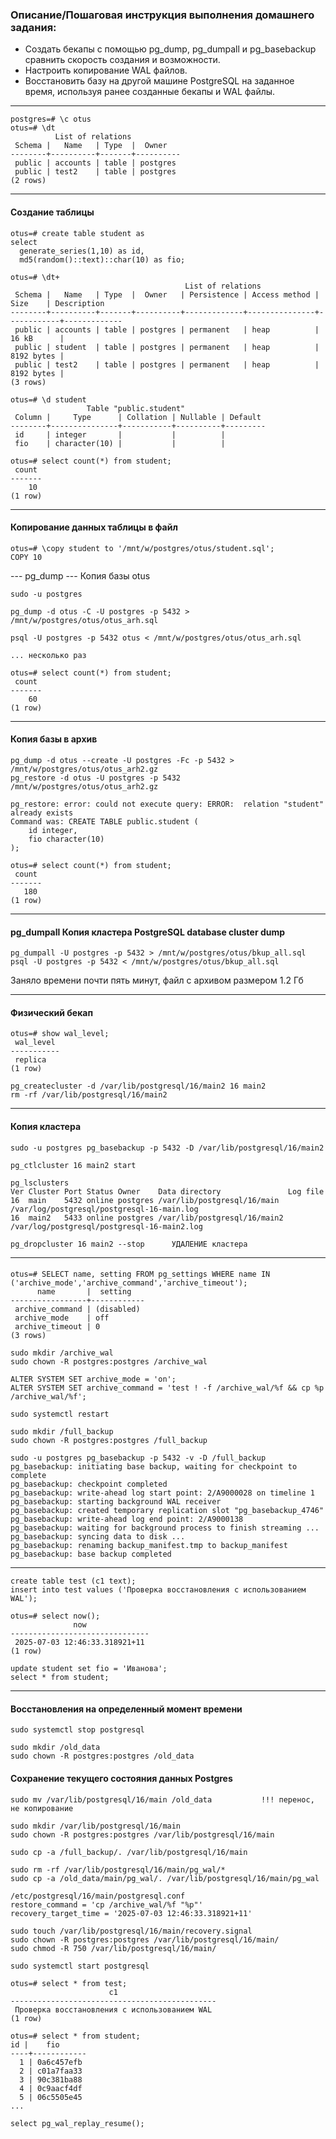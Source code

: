 ### Описание/Пошаговая инструкция выполнения домашнего задания:
- Создать бекапы с помощью pg_dump, pg_dumpall и pg_basebackup сравнить скорость создания и возможности.
- Настроить копирование WAL файлов.
- Восстановить базу на другой машине PostgreSQL на заданное время, используя ранее созданные бекапы и WAL файлы.

---
```
postgres=# \c otus  
otus=# \dt  
          List of relations  
 Schema |   Name   | Type  |  Owner   
--------+----------+-------+----------  
 public | accounts | table | postgres  
 public | test2    | table | postgres  
(2 rows)  
```

---  
#### Создание таблицы  
```
otus=# create table student as   
select  
  generate_series(1,10) as id,  
  md5(random()::text)::char(10) as fio;  
```
```
otus=# \dt+  
                                       List of relations  
 Schema |   Name   | Type  |  Owner   | Persistence | Access method |    Size    | Description  
--------+----------+-------+----------+-------------+---------------+------------+-------------  
 public | accounts | table | postgres | permanent   | heap          | 16 kB      |  
 public | student  | table | postgres | permanent   | heap          | 8192 bytes |  
 public | test2    | table | postgres | permanent   | heap          | 8192 bytes |  
(3 rows)  
```
```
otus=# \d student  
                 Table "public.student"  
 Column |     Type      | Collation | Nullable | Default  
--------+---------------+-----------+----------+---------  
 id     | integer       |           |          |  
 fio    | character(10) |           |          |  
```
```
otus=# select count(*) from student;  
 count  
-------  
    10  
(1 row)  
```

---  
#### Копирование данных таблицы в файл  
```
otus=# \copy student to '/mnt/w/postgres/otus/student.sql';  
COPY 10  
```

--- pg_dump --- Копия базы otus  
```
sudo -u postgres  

pg_dump -d otus -C -U postgres -p 5432 > /mnt/w/postgres/otus/otus_arh.sql  
 
psql -U postgres -p 5432 otus < /mnt/w/postgres/otus/otus_arh.sql  

... несколько раз  

otus=# select count(*) from student;  
 count  
-------  
    60  
(1 row)  
```

---  
#### Копия базы в архив  
```
pg_dump -d otus --create -U postgres -Fc -p 5432 > /mnt/w/postgres/otus/otus_arh2.gz  
pg_restore -d otus -U postgres -p 5432 /mnt/w/postgres/otus/otus_arh2.gz  
```
```
pg_restore: error: could not execute query: ERROR:  relation "student" already exists  
Command was: CREATE TABLE public.student (  
    id integer,  
    fio character(10)  
);  
```
```
otus=# select count(*) from student;  
 count  
-------  
   180  
(1 row)  
```

---
#### pg_dumpall		Копия кластера		PostgreSQL database cluster dump  
```
pg_dumpall -U postgres -p 5432 > /mnt/w/postgres/otus/bkup_all.sql  
psql -U postgres -p 5432 < /mnt/w/postgres/otus/bkup_all.sql  
```
Заняло времени почти пять минут, файл с архивом размером 1.2 Гб

---
#### Физический бекап
```
otus=# show wal_level;
 wal_level
-----------
 replica
(1 row)
```
```
pg_createcluster -d /var/lib/postgresql/16/main2 16 main2
rm -rf /var/lib/postgresql/16/main2
```
---

#### Копия кластера
```
sudo -u postgres pg_basebackup -p 5432 -D /var/lib/postgresql/16/main2

pg_ctlcluster 16 main2 start

pg_lsclusters
Ver Cluster Port Status Owner    Data directory               Log file
16  main    5432 online postgres /var/lib/postgresql/16/main  /var/log/postgresql/postgresql-16-main.log
16  main2   5433 online postgres /var/lib/postgresql/16/main2 /var/log/postgresql/postgresql-16-main2.log

pg_dropcluster 16 main2 --stop		УДАЛЕНИЕ кластера
```

---
####
```
otus=# SELECT name, setting FROM pg_settings WHERE name IN ('archive_mode','archive_command','archive_timeout');
      name       |  setting
-----------------+------------
 archive_command | (disabled)
 archive_mode    | off
 archive_timeout | 0
(3 rows)
```
```
sudo mkdir /archive_wal
sudo chown -R postgres:postgres /archive_wal
```
```
ALTER SYSTEM SET archive_mode = 'on';
ALTER SYSTEM SET archive_command = 'test ! -f /archive_wal/%f && cp %p /archive_wal/%f';
```
```
sudo systemctl restart 

sudo mkdir /full_backup
sudo chown -R postgres:postgres /full_backup
```
```
sudo -u postgres pg_basebackup -p 5432 -v -D /full_backup
pg_basebackup: initiating base backup, waiting for checkpoint to complete
pg_basebackup: checkpoint completed
pg_basebackup: write-ahead log start point: 2/A9000028 on timeline 1
pg_basebackup: starting background WAL receiver
pg_basebackup: created temporary replication slot "pg_basebackup_4746"
pg_basebackup: write-ahead log end point: 2/A9000138
pg_basebackup: waiting for background process to finish streaming ...
pg_basebackup: syncing data to disk ...
pg_basebackup: renaming backup_manifest.tmp to backup_manifest
pg_basebackup: base backup completed
```

---
```
create table test (c1 text);
insert into test values ('Проверка восстановления с использованием WAL');

otus=# select now();
              now
-------------------------------
 2025-07-03 12:46:33.318921+11
(1 row)

update student set fio = 'Иванова';
select * from student;
```

---
#### Восстановления на определенный момент времени
```
sudo systemctl stop postgresql

sudo mkdir /old_data
sudo chown -R postgres:postgres /old_data
```

#### Сохранение текущего состояния данных Postgres
```
sudo mv /var/lib/postgresql/16/main /old_data			!!! перенос, не копирование

sudo mkdir /var/lib/postgresql/16/main
sudo chown -R postgres:postgres /var/lib/postgresql/16/main

sudo cp -a /full_backup/. /var/lib/postgresql/16/main

sudo rm -rf /var/lib/postgresql/16/main/pg_wal/*
sudo cp -a /old_data/main/pg_wal/. /var/lib/postgresql/16/main/pg_wal
```
```
/etc/postgresql/16/main/postgresql.conf
restore_command = 'cp /archive_wal/%f "%p"'
recovery_target_time = '2025-07-03 12:46:33.318921+11'
```
```
sudo touch /var/lib/postgresql/16/main/recovery.signal
sudo chown -R postgres:postgres /var/lib/postgresql/16/main/
sudo chmod -R 750 /var/lib/postgresql/16/main/
```
```
sudo systemctl start postgresql
```
```
otus=# select * from test;
                      c1
----------------------------------------------
 Проверка восстановления с использованием WAL
(1 row)

otus=# select * from student;
id |    fio
----+------------
  1 | 0a6c457efb
  2 | c01a7faa33
  3 | 90c381ba88
  4 | 0c9aacf4df
  5 | 06c5505e45
...
```
```
select pg_wal_replay_resume();
```

